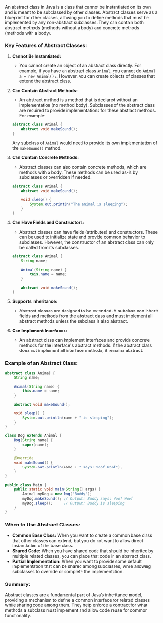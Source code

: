 An abstract class in Java is a class that cannot be instantiated on its own and is meant to be subclassed by other classes. Abstract classes serve as a blueprint for other classes, allowing you to define methods that must be implemented by any non-abstract subclasses. They can contain both abstract methods (methods without a body) and concrete methods (methods with a body).

### Key Features of Abstract Classes:

1. **Cannot Be Instantiated:**
   - You cannot create an object of an abstract class directly. For example, if you have an abstract class `Animal`, you cannot do `Animal a = new Animal();`. However, you can create objects of classes that extend the abstract class.

2. **Can Contain Abstract Methods:**
   - An abstract method is a method that is declared without an implementation (no method body). Subclasses of the abstract class are required to provide implementations for these abstract methods. For example:
   
   ```java
   abstract class Animal {
       abstract void makeSound();
   }
   ```

   Any subclass of `Animal` would need to provide its own implementation of the `makeSound()` method.

3. **Can Contain Concrete Methods:**
   - Abstract classes can also contain concrete methods, which are methods with a body. These methods can be used as-is by subclasses or overridden if needed.

   ```java
   abstract class Animal {
       abstract void makeSound();

       void sleep() {
           System.out.println("The animal is sleeping");
       }
   }
   ```

4. **Can Have Fields and Constructors:**
   - Abstract classes can have fields (attributes) and constructors. These can be used to initialize state and provide common behavior to subclasses. However, the constructor of an abstract class can only be called from its subclasses.

   ```java
   abstract class Animal {
       String name;

       Animal(String name) {
           this.name = name;
       }

       abstract void makeSound();
   }
   ```

5. **Supports Inheritance:**
   - Abstract classes are designed to be extended. A subclass can inherit fields and methods from the abstract class and must implement all abstract methods unless the subclass is also abstract.

6. **Can Implement Interfaces:**
   - An abstract class can implement interfaces and provide concrete methods for the interface's abstract methods. If the abstract class does not implement all interface methods, it remains abstract.

### Example of an Abstract Class:

```java
abstract class Animal {
    String name;

    Animal(String name) {
        this.name = name;
    }

    abstract void makeSound();

    void sleep() {
        System.out.println(name + " is sleeping");
    }
}

class Dog extends Animal {
    Dog(String name) {
        super(name);
    }

    @Override
    void makeSound() {
        System.out.println(name + " says: Woof Woof");
    }
}

public class Main {
    public static void main(String[] args) {
        Animal myDog = new Dog("Buddy");
        myDog.makeSound(); // Output: Buddy says: Woof Woof
        myDog.sleep();     // Output: Buddy is sleeping
    }
}
```

### When to Use Abstract Classes:

- **Common Base Class:** When you want to create a common base class that other classes can extend, but you do not want to allow direct instantiation of the base class.
- **Shared Code:** When you have shared code that should be inherited by multiple related classes, you can place that code in an abstract class.
- **Partial Implementation:** When you want to provide some default implementation that can be shared among subclasses, while allowing subclasses to override or complete the implementation.

### Summary:
Abstract classes are a fundamental part of Java’s inheritance model, providing a mechanism to define a common interface for related classes while sharing code among them. They help enforce a contract for what methods a subclass must implement and allow code reuse for common functionality.